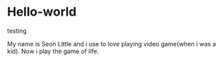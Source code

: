 # Hello-world
testing

My name is Seon Little and i use to love playing video game(when i was a kid).
Now i play the game of life.
